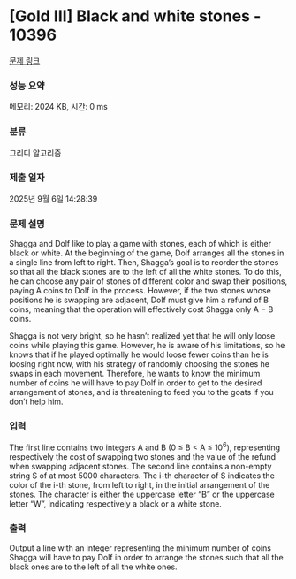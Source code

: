 # [Gold III] Black and white stones - 10396 

[문제 링크](https://www.acmicpc.net/problem/10396) 

### 성능 요약

메모리: 2024 KB, 시간: 0 ms

### 분류

그리디 알고리즘

### 제출 일자

2025년 9월 6일 14:28:39

### 문제 설명

<p>Shagga and Dolf like to play a game with stones, each of which is either black or white. At the beginning of the game, Dolf arranges all the stones in a single line from left to right. Then, Shagga’s goal is to reorder the stones so that all the black stones are to the left of all the white stones. To do this, he can choose any pair of stones of different color and swap their positions, paying A coins to Dolf in the process. However, if the two stones whose positions he is swapping are adjacent, Dolf must give him a refund of B coins, meaning that the operation will effectively cost Shagga only A − B coins.</p>

<p>Shagga is not very bright, so he hasn’t realized yet that he will only loose coins while playing this game. However, he is aware of his limitations, so he knows that if he played optimally he would loose fewer coins than he is loosing right now, with his strategy of randomly choosing the stones he swaps in each movement. Therefore, he wants to know the minimum number of coins he will have to pay Dolf in order to get to the desired arrangement of stones, and is threatening to feed you to the goats if you don’t help him.</p>

### 입력 

 <p>The first line contains two integers A and B (0 ≤ B < A ≤ 10<sup>6</sup>), representing respectively the cost of swapping two stones and the value of the refund when swapping adjacent stones. The second line contains a non-empty string S of at most 5000 characters. The i-th character of S indicates the color of the i-th stone, from left to right, in the initial arrangement of the stones. The character is either the uppercase letter “B” or the uppercase letter “W”, indicating respectively a black or a white stone.</p>

### 출력 

 <p>Output a line with an integer representing the minimum number of coins Shagga will have to pay Dolf in order to arrange the stones such that all the black ones are to the left of all the white ones.</p>

